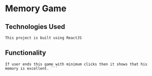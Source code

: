 # Memory Game

## Technologies Used
``` This project is built using ReactJS ```

## Functionality
```User is given with 16 cards showing their back side and on clicking the card,it shows the alphabet on it which can range between A-H.The moment two cards having same alphabets are clicked,the cards get vanished.
If user ends this game with minimum clicks then it shows that his memory is excellent. ```
